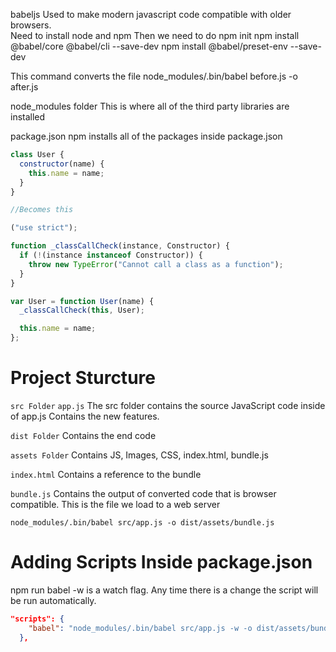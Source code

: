 babeljs
Used to make modern javascript code compatible with older browsers.  
Need to install node and npm
Then we need to do
npm init
npm install @babel/core @babel/cli --save-dev
npm install @babel/preset-env --save-dev

This command converts the file
node_modules/.bin/babel before.js -o after.js

node_modules folder
This is where all of the third party libraries are installed

package.json
npm installs all of the packages inside package.json

```js
class User {
  constructor(name) {
    this.name = name;
  }
}

//Becomes this

("use strict");

function _classCallCheck(instance, Constructor) {
  if (!(instance instanceof Constructor)) {
    throw new TypeError("Cannot call a class as a function");
  }
}

var User = function User(name) {
  _classCallCheck(this, User);

  this.name = name;
};
```

# Project Sturcture

`src Folder`
`app.js`
The src folder contains the source JavaScript code inside of app.js
Contains the new features.

`dist Folder`
Contains the end code

`assets Folder`
Contains JS, Images, CSS, index.html, bundle.js

`index.html`
Contains a reference to the bundle

`bundle.js`
Contains the output of converted code that is browser compatible.
This is the file we load to a web server

`node_modules/.bin/babel src/app.js -o dist/assets/bundle.js`

# Adding Scripts Inside package.json
npm run babel
-w is a watch flag. Any time there is a change the script will be run automatically. 

```json
"scripts": {
    "babel": "node_modules/.bin/babel src/app.js -w -o dist/assets/bundle.js"
  },
```



